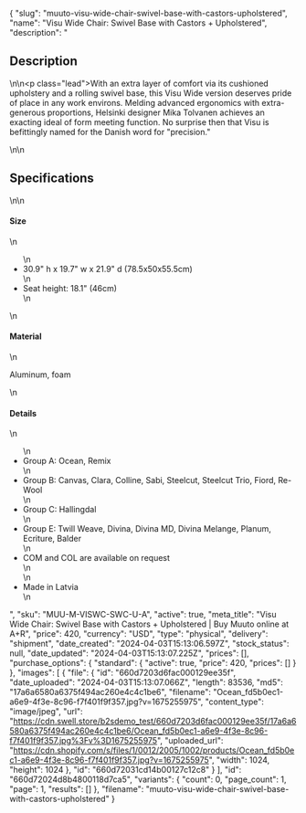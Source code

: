 {
  "slug": "muuto-visu-wide-chair-swivel-base-with-castors-upholstered",
  "name": "Visu Wide Chair: Swivel Base with Castors + Upholstered",
  "description": "<h2>Description</h2>\n<!-- split -->\n<p class=\"lead\">With an extra layer of comfort via its cushioned upholstery and a rolling swivel base, this Visu Wide version deserves pride of place in any work environs. Melding advanced ergonomics with extra-generous proportions, Helsinki designer Mika Tolvanen achieves an exacting ideal of form meeting function. No surprise then that Visu is befittingly named for the Danish word for \"precision.\"</p>\n<!-- split -->\n<h2>Specifications</h2>\n<!-- split -->\n<h4>Size</h4>\n<ul>\n<li>30.9\" h x 19.7\" w x 21.9\" d (78.5x50x55.5cm)</li>\n<li>Seat height: 18.1\" (46cm)</li>\n</ul>\n<h4>Material</h4>\n<p>Aluminum, foam</p>\n<h4>Details</h4>\n<ul>\n<li>Group A: Ocean, Remix</li>\n<li>Group B: Canvas, Clara, Colline, Sabi, Steelcut, Steelcut Trio, Fiord, Re-Wool</li>\n<li>Group C: Hallingdal </li>\n<li>Group E: Twill Weave, Divina, Divina MD, Divina Melange, Planum, Ecriture, Balder</li>\n<li>COM and COL are available on request<br>\n</li>\n<li>Made in Latvia</li>\n</ul>",
  "sku": "MUU-M-VISWC-SWC-U-A",
  "active": true,
  "meta_title": "Visu Wide Chair: Swivel Base with Castors + Upholstered | Buy Muuto online at A+R",
  "price": 420,
  "currency": "USD",
  "type": "physical",
  "delivery": "shipment",
  "date_created": "2024-04-03T15:13:06.597Z",
  "stock_status": null,
  "date_updated": "2024-04-03T15:13:07.225Z",
  "prices": [],
  "purchase_options": {
    "standard": {
      "active": true,
      "price": 420,
      "prices": []
    }
  },
  "images": [
    {
      "file": {
        "id": "660d7203d6fac000129ee35f",
        "date_uploaded": "2024-04-03T15:13:07.066Z",
        "length": 83536,
        "md5": "17a6a6580a6375f494ac260e4c4c1be6",
        "filename": "Ocean_fd5b0ec1-a6e9-4f3e-8c96-f7f401f9f357.jpg?v=1675255975",
        "content_type": "image/jpeg",
        "url": "https://cdn.swell.store/b2sdemo_test/660d7203d6fac000129ee35f/17a6a6580a6375f494ac260e4c4c1be6/Ocean_fd5b0ec1-a6e9-4f3e-8c96-f7f401f9f357.jpg%3Fv%3D1675255975",
        "uploaded_url": "https://cdn.shopify.com/s/files/1/0012/2005/1002/products/Ocean_fd5b0ec1-a6e9-4f3e-8c96-f7f401f9f357.jpg?v=1675255975",
        "width": 1024,
        "height": 1024
      },
      "id": "660d72031cd14b00127c12c8"
    }
  ],
  "id": "660d72024d8b4800118d7ca5",
  "variants": {
    "count": 0,
    "page_count": 1,
    "page": 1,
    "results": []
  },
  "filename": "muuto-visu-wide-chair-swivel-base-with-castors-upholstered"
}